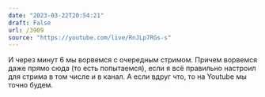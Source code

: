 ```yaml
---
date: "2023-03-22T20:54:21"
draft: False
url: /3909
source: "https://youtube.com/live/RnJLp7RGs-s"
---
```


И через минут 6 мы ворвемся с очередным стримом. Причем ворвемся даже прямо сюда (то есть попытаемся), если я всё правильно настроил для стрима в том числе и в канал. А если вдруг что, то на Youtube мы точно будем.
